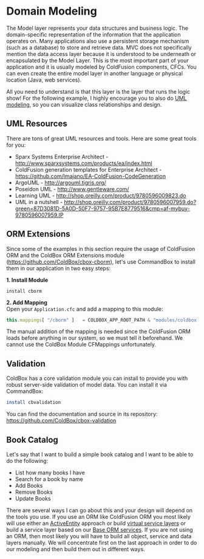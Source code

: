 # Domain Modeling

The Model layer represents your data structures and business logic. The domain-specific representation of the information that the application operates on. Many applications also use a persistent storage mechanism (such as a database) to store and retrieve data. MVC does not specifically mention the data access layer because it is understood to be underneath or encapsulated by the Model Layer. This is the most important part of your application and it is usually modeled by ColdFusion components, CFCs. You can even create the entire model layer in another language or physical location (Java, web services). 

All you need to understand is that this layer is the layer that runs the logic show! For the following example, I highly encourage you to also do [UML modeling](http://en.wikipedia.org/wiki/Unified_Modeling_Language), so you can visualize class relationships and design.

## UML Resources

There are tons of great UML resources and tools. Here are some great tools for you:

* Sparx Systems Enterprise Architect - http://www.sparxsystems.com/products/ea/index.html
* ColdFusion generation templates for Enterprise Architect - https://github.com/lmajano/EA-ColdFusion-CodeGeneration
* ArgoUML - http://argouml.tigris.org/
* Poseidon UML - http://www.gentleware.com/
* Learning UML - http://shop.oreilly.com/product/9780596009823.do
* UML in a nutshell - http://shop.oreilly.com/product/9780596007959.do?green=87D3081D-5A0D-50F7-9757-95B7E8779516&cmp=af-mybuy-9780596007959.IP

## ORM Extensions

Since some of the examples in this section require the usage of ColdFusion ORM and the ColdBox ORM Extensions module (https://github.com/ColdBox/cbox-cborm), let's use CommandBox to install them in our application in two easy steps:

**1. Install Module**
```
install cborm
```
**2. Add Mapping**<br>
Open your `Application.cfc` and add a mapping to this module:

```js
this.mappings[ "/cborm" ] 	= COLDBOX_APP_ROOT_PATH & "modules/coldbox-bundle/cborm";
```

The manual addition of the mapping is needed since the ColdFusion ORM loads before anything in our system, so we must tell it beforehand.  We cannot use the ColdBox Module CFMappings unfortunately.

## Validation
ColdBox has a core validation module you can install to provide you with robust server-side validation of model data.  You can install it via CommandBox:

```bash
install cbvalidation
```

You can find the documentation and source in its repository: https://github.com/ColdBox/cbox-validation

## Book Catalog

Let's say that I want to build a simple book catalog and I want to be able to do the following:

* List how many books I have
* Search for a book by name
* Add Books
* Remove Books
* Update Books 

There are several ways I can go about this and your design will depend on the tools you use. If you use an ORM like ColdFusion ORM you most likely will use either an [ActiveEntity](http://wiki.coldbox.org/wiki/ORM:ActiveEntity.cfm) approach or build [virtual service layers](http://wiki.coldbox.org/wiki/ORM:VirtualEntityService.cfm) or build a service layer based on our [Base ORM services](http://wiki.coldbox.org/wiki/ORM:BaseORMService.cfm). If you are not using an ORM, then most likely you will have to build all object, service and data layers manually. We will concentrate first on the last approach in order to do our modeling and then build them out in different ways.


